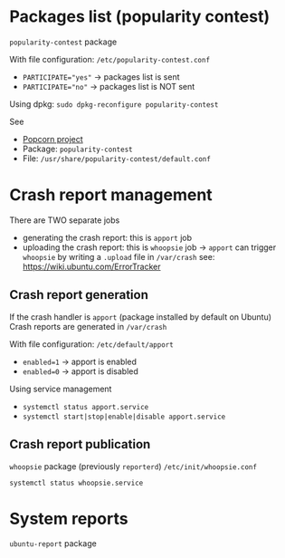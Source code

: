 # Packages list (popularity contest) 
`popularity-contest` package

With file configuration: `/etc/popularity-contest.conf` 
* `PARTICIPATE="yes"` → packages list is sent
* `PARTICIPATE="no"` → packages list is NOT sent

Using dpkg: `sudo dpkg-reconfigure popularity-contest`

See
* [Popcorn project](https://popcon.ubuntu.com/) 
* Package: `popularity-contest`
* File: `/usr/share/popularity-contest/default.conf`
# Crash report management 
There are TWO separate jobs
* generating the crash report: this is `apport` job
* uploading the crash report: this is `whoopsie` job
→ `apport` can trigger `whoopsie` by writing a `.upload` file in `/var/crash` 
see: https://wiki.ubuntu.com/ErrorTracker
## Crash report generation 
If the crash handler is `apport` (package installed by default on Ubuntu)
Crash reports are generated in `/var/crash`

With file configuration: `/etc/default/apport`
* `enabled=1` → apport is enabled
* `enabled=0` → apport is disabled

Using service management
* `systemctl status apport.service`
* `systemctl start|stop|enable|disable apport.service`
## Crash report publication 
`whoopsie` package (previously `reporterd`)
`/etc/init/whoopsie.conf`

`systemctl status whoopsie.service` 
# System reports 
`ubuntu-report` package
